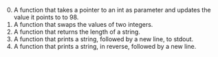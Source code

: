 0. A function that takes a pointer to an int as parameter and updates the value it points to to 98.
1. A  function that swaps the values of two integers.
2. A function that returns the length of a string.
3. A function that prints a string, followed by a new line, to stdout.
4. A function that prints a string, in reverse, followed by a new line.
